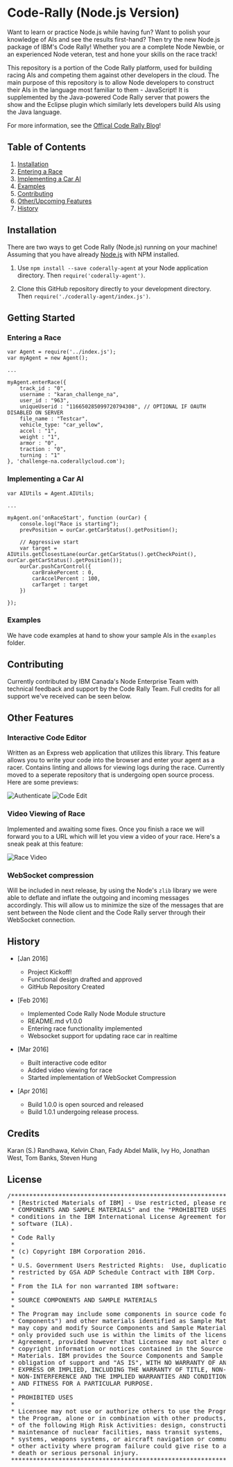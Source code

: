 # Code-Rally (Node.js Version) 

Want to learn or practice Node.js while having fun? Want to polish your knowledge of AIs and see the results first-hand? Then try the new Node.js package of IBM's Code Rally! Whether you are a complete Node Newbie, or an experienced Node veteran, test and hone your skills on the race track!

This repository is a portion of the Code Rally platform, used for building racing AIs and competing them against other developers in the cloud. The main purpose of this repository is to allow Node developers to construct their AIs in the language most familiar to them - JavaScript! It is supplemented by the Java-powered Code Rally server that powers the show and the Eclipse plugin which similarly lets developers build AIs using the Java language. 

For more information, see the <a target="_blank" href="https://www.ibm.com/developerworks/community/blogs/code-rally/entry/landing?lang=en">Offical Code Rally Blog</a>!

## Table of Contents

1. [Installation](#installation)
2. [Entering a Race](#entering-a-race)
3. [Implementing a Car AI](#implementing-a-car-ai)
4. [Examples](#examples)
5. [Contributing](#contributing)
6. [Other/Upcoming Features](#other-features)
7. [History](#history)

## Installation

There are two ways to get Code Rally (Node.js) running on your machine! Assuming that you have already <a target="_blank" href="https://nodejs.org/en/">Node.js</a> with NPM installed.

1. Use `npm install --save coderally-agent` at your Node application directory. Then `require('coderally-agent')`.

2. Clone this GitHub repository directly to your development directory. Then `require('./coderally-agent/index.js')`.

## Getting Started

### Entering a Race

	var Agent = require('../index.js');
	var myAgent = new Agent();

	...

	myAgent.enterRace({
		track_id : "0",
		username : "karan_challenge_na",
		user_id : "963",
		uniqueUserid : "116650285099720794308", // OPTIONAL IF OAUTH DISABLED ON SERVER
		file_name : "Testcar",
		vehicle_type: "car_yellow",
		accel : "1",
		weight : "1",
		armor : "0",
		traction : "0",
		turning : "1" 
	}, 'challenge-na.coderallycloud.com');

### Implementing a Car AI

	var AIUtils = Agent.AIUtils;

	...

	myAgent.on('onRaceStart', function (ourCar) {
		console.log("Race is starting");
		prevPosition = ourCar.getCarStatus().getPosition();

		// Aggressive start
		var target = AIUtils.getClosestLane(ourCar.getCarStatus().getCheckPoint(), ourCar.getCarStatus().getPosition());
		ourCar.pushCarControl({
			carBrakePercent : 0,
			carAccelPercent : 100,
			carTarget : target
		})

	});

### Examples

We have code examples at hand to show your sample AIs in the `examples` folder.

## Contributing

Currently contributed by IBM Canada's Node Enterprise Team with technical feedback and support by the Code Rally Team. Full credits for all support we've received can be seen below.

## Other Features

### Interactive Code Editor

Written as an Express web application that utilizes this library. This feature allows you to write your code into the browser and enter your agent as a racer. Contains linting and allows for viewing logs during the race. Currently moved to a seperate repository that is undergoing open source process. Here are some previews:

![Authenticate](pictures/CodeRally1.PNG) ![Code Edit](pictures/CodeRally2.PNG)

### Video Viewing of Race

Implemented and awaiting some fixes. Once you finish a race we will forward you to a URL which will let you view a video of your race. Here's a sneak peak at this feature: 

![Race Video](pictures/CodeRally3.PNG)

### WebSocket compression

Will be included in next release, by using the Node's `zlib` library we were able to deflate and inflate the outgoing and incoming messages accordingly. This will allow us to minimize the size of the messages that are sent between the Node client and the Code Rally server through their WebSocket connection. 

## History

* [Jan 2016]
  - Project Kickoff!
  - Functional design drafted and approved
  - GitHub Repository Created

* [Feb 2016]
  - Implemented Code Rally Node Module structure
  - README.md v1.0.0
  - Entering race functionality implemented 
  - Websocket support for updating race car in realtime

* [Mar 2016]
  - Built interactive code editor
  - Added video viewing for race
  - Started implementation of WebSocket Compression

* [Apr 2016]
  - Build 1.0.0 is open sourced and released
  - Build 1.0.1 undergoing release process.

## Credits

Karan (S.) Randhawa, Kelvin Chan, Fady Abdel Malik, Ivy Ho, Jonathan West, Tom Banks, Steven Hung

## License

<pre>
/*******************************************************************************
 * [Restricted Materials of IBM] - Use restricted, please refer to the "SOURCE
 * COMPONENTS AND SAMPLE MATERIALS" and the "PROHIBITED USES" terms and
 * conditions in the IBM International License Agreement for non warranted IBM
 * software (ILA).
 * 
 * Code Rally
 * 
 * (c) Copyright IBM Corporation 2016.
 * 
 * U.S. Government Users Restricted Rights:  Use, duplication or disclosure
 * restricted by GSA ADP Schedule Contract with IBM Corp. 
 * 
 * From the ILA for non warranted IBM software:
 * 
 * SOURCE COMPONENTS AND SAMPLE MATERIALS
 * 
 * The Program may include some components in source code form ("Source
 * Components") and other materials identified as Sample Materials. Licensee
 * may copy and modify Source Components and Sample Materials for internal use
 * only provided such use is within the limits of the license rights under this
 * Agreement, provided however that Licensee may not alter or delete any
 * copyright information or notices contained in the Source Components or Sample
 * Materials. IBM provides the Source Components and Sample Materials without
 * obligation of support and "AS IS", WITH NO WARRANTY OF ANY KIND, EITHER
 * EXPRESS OR IMPLIED, INCLUDING THE WARRANTY OF TITLE, NON-INFRINGEMENT OR
 * NON-INTERFERENCE AND THE IMPLIED WARRANTIES AND CONDITIONS OF MERCHANTABILITY
 * AND FITNESS FOR A PARTICULAR PURPOSE.
 * 
 * PROHIBITED USES
 * 
 * Licensee may not use or authorize others to use the Program or any part of
 * the Program, alone or in combination with other products, in support of any
 * of the following High Risk Activities: design, construction, control, or
 * maintenance of nuclear facilities, mass transit systems, air traffic control
 * systems, weapons systems, or aircraft navigation or communications, or any
 * other activity where program failure could give rise to a material threat of
 * death or serious personal injury.
 ******************************************************************************/
</pre>
